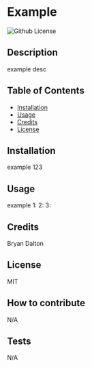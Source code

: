 
# Example

![Github License](https://img.shields.io/badge/license-MIT-blue.svg)

## Description

  example desc

## Table of Contents
    
  - [Installation](#installation)
  - [Usage](#usage)
  - [Credits](#credits)
  - [License](#license)

## Installation

  example 123 

## Usage

  example 1: 2: 3:

## Credits

  Bryan Dalton

## License

  MIT
        
## How to contribute
    
  N/A
        
## Tests
        
  N/A
